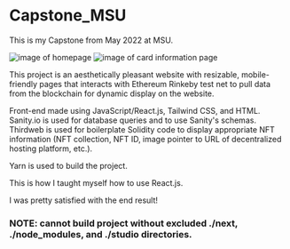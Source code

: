 # Capstone_MSU
This is my Capstone from May 2022 at MSU.

![image of homepage](https://github.com/[0xMatthew]/Capstone_MSU/master/demo.png?raw=true)
![image of card information page](https://github.com/[0xMatthew]/Capstone_MSU/master/demo2.png?raw=true)

This project is an aesthetically pleasant website with resizable, mobile-friendly pages that interacts with Ethereum Rinkeby test net to pull data from the blockchain for dynamic display on the website.

Front-end made using JavaScript/React.js, Tailwind CSS, and HTML. Sanity.io is used for database queries and to use Sanity's schemas. Thirdweb is used for boilerplate Solidity code to display appropriate NFT information (NFT collection, NFT ID, image pointer to URL of decentralized hosting platform, etc.).

Yarn is used to build the project.

This is how I taught myself how to use React.js.

I was pretty satisfied with the end result!

### NOTE: cannot build project without excluded ./next, ./node_modules, and ./studio directories.
